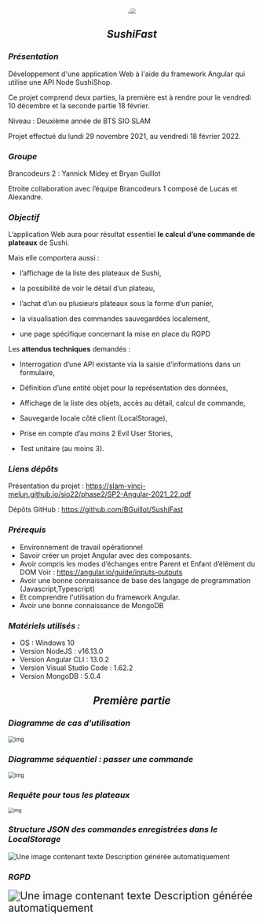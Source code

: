 # <center><img src="https://cdn.discordapp.com/attachments/468472388431118346/920264406909198366/pusheen-sushi-unscreen.gif" style="zoom: 33%;" /><img src="https://media.discordapp.net/attachments/917717231801098260/920265411877011546/sushifast-logo-github.png" style="zoom: 67%;" />

## <center> *SushiFast* </center>

### *Présentation*

Développement d'une application Web à l'aide du framework Angular qui utilise une API Node SushiShop.

Ce projet comprend deux parties, la première est à rendre pour le vendredi 10 décembre et la seconde partie  18 février.

Niveau : Deuxième année de BTS SIO SLAM

Projet effectué du lundi 29 novembre 2021, au vendredi 18 février 2022.

### *Groupe*

Brancodeurs 2 : Yannick Midey et Bryan Guillot

Etroite collaboration avec l’équipe Brancodeurs 1 composé de Lucas et Alexandre.

### *Objectif*

L’application Web aura pour résultat essentiel **le calcul d’une commande de plateaux** de Sushi. 

Mais elle comportera aussi : 

- l’affichage de la liste des plateaux de Sushi,


- la possibilité de voir le détail d’un plateau, 


- l’achat d’un ou plusieurs plateaux sous la forme d’un panier, 	


- la visualisation des commandes sauvegardées localement,


- une page spécifique concernant la mise en place du RGPD


Les **attendus techniques** demandés : 

- Interrogation d’une API existante via la saisie d’informations dans un formulaire,

- Définition d’une entité objet pour la représentation des données, 

- Affichage de la liste des objets, accès au détail, calcul de commande, 

- Sauvegarde locale côté client (LocalStorage), 

- Prise en compte d’au moins 2 Evil User Stories, 

- Test unitaire (au moins 3).

### *Liens dépôts*

Présentation du projet : https://slam-vinci-melun.github.io/sio22/phase2/SP2-Angular-2021_22.pdf

Dépôts GitHub : https://github.com/BGuiIlot/SushiFast

<div style="page-break-after: always"></div>

### *Prérequis*

- Environnement de travail opérationnel
- Savoir créer un projet Angular avec des composants.
- Avoir compris les modes d’échanges entre Parent et Enfant d’élément du DOM
  Voir : https://angular.io/guide/inputs-outputs
- Avoir une bonne connaissance de base des langage de programmation (Javascript,Typescript)
- Et comprendre l'utilisation du framework Angular.
- Avoir une bonne connaissance de MongoDB

### *Matériels utilisés :*

- OS : Windows 10
- Version NodeJS : v16.13.0
- Version Angular CLI : 13.0.2
- Version Visual Studio Code : 1.62.2
- Version MongoDB : 5.0.4

<div style="page-break-after: always"></div>

## <center>*Première partie*

### *Diagramme de cas d’utilisation*

<img src="https://media.discordapp.net/attachments/901086910083108927/917448206001008680/unknown.png" alt="img" style="zoom:80%;" />

### *Diagramme séquentiel : passer une commande*

 

<img src="https://media.discordapp.net/attachments/901086910083108927/917701431325257748/image.png" alt="img" style="zoom:80%;" />

### *Requête pour tous les plateaux*

<img src="https://media.discordapp.net/attachments/901086910083108927/917431932462170213/EnormePenisOversize.PNG" alt="img" style="zoom:67%;" />

### *Structure JSON des commandes enregistrées dans le LocalStorage*

![Une image contenant texte  Description générée automatiquement](https://cdn.discordapp.com/attachments/901086910083108927/917729209537945610/unknown.png)

### *RGPD*

<img src="https://cdn.discordapp.com/attachments/468472388431118346/920255888361672724/RGPD.PNG" alt="Une image contenant texte  Description générée automatiquement" style="zoom:150%;" />
